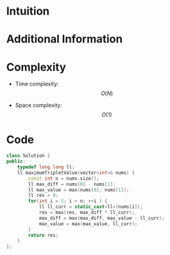 # Intuition

# Additional Information

# Complexity
- Time complexity: $$O(N)$$
<!-- Add your time complexity here, e.g. $$O(n)$$ -->

- Space complexity: $$O(1)$$
<!-- Add your space complexity here, e.g. $$O(n)$$ -->

# Code
```cpp
class Solution {
public:
    typedef long long ll;
    ll maximumTripletValue(vector<int>& nums) {
        const int n = nums.size();
        ll max_diff = nums[0] - nums[1];
        ll max_value = max(nums[0], nums[1]);
        ll res = 0;
        for(int i = 2; i < n; ++i ) {
            ll ll_curr = static_cast<ll>(nums[i]);
            res = max(res, max_diff * ll_curr);
            max_diff = max(max_diff, max_value - ll_curr);
            max_value = max(max_value, ll_curr);
        }
        return res;
    }
};
```
